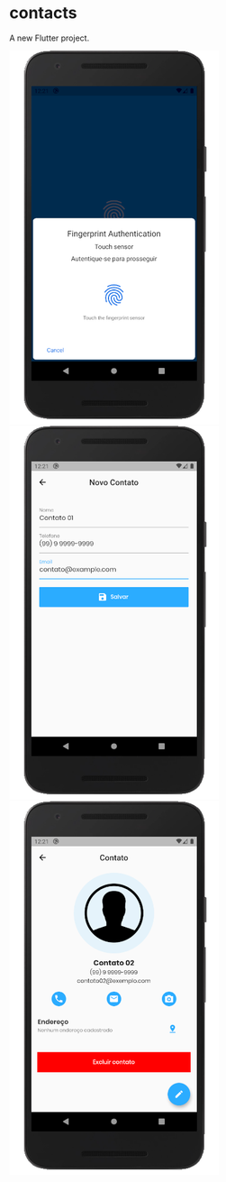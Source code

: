 # contacts

A new Flutter project.

<img src="./assets/screen-01.png">
<img src="./assets/screen-02.png">
<img src="./assets/screen-03.png">
